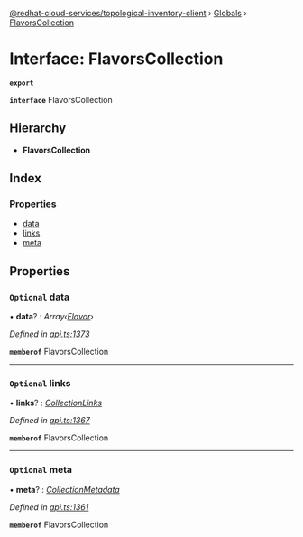 [@redhat-cloud-services/topological-inventory-client](../README.md) › [Globals](../globals.md) › [FlavorsCollection](flavorscollection.md)

# Interface: FlavorsCollection

**`export`** 

**`interface`** FlavorsCollection

## Hierarchy

* **FlavorsCollection**

## Index

### Properties

* [data](flavorscollection.md#optional-data)
* [links](flavorscollection.md#optional-links)
* [meta](flavorscollection.md#optional-meta)

## Properties

### `Optional` data

• **data**? : *Array‹[Flavor](flavor.md)›*

*Defined in [api.ts:1373](https://github.com/RedHatInsights/javascript-clients.gi/blob/master/packages/topological-inventory/api.ts#L1373)*

**`memberof`** FlavorsCollection

___

### `Optional` links

• **links**? : *[CollectionLinks](collectionlinks.md)*

*Defined in [api.ts:1367](https://github.com/RedHatInsights/javascript-clients.gi/blob/master/packages/topological-inventory/api.ts#L1367)*

**`memberof`** FlavorsCollection

___

### `Optional` meta

• **meta**? : *[CollectionMetadata](collectionmetadata.md)*

*Defined in [api.ts:1361](https://github.com/RedHatInsights/javascript-clients.gi/blob/master/packages/topological-inventory/api.ts#L1361)*

**`memberof`** FlavorsCollection
